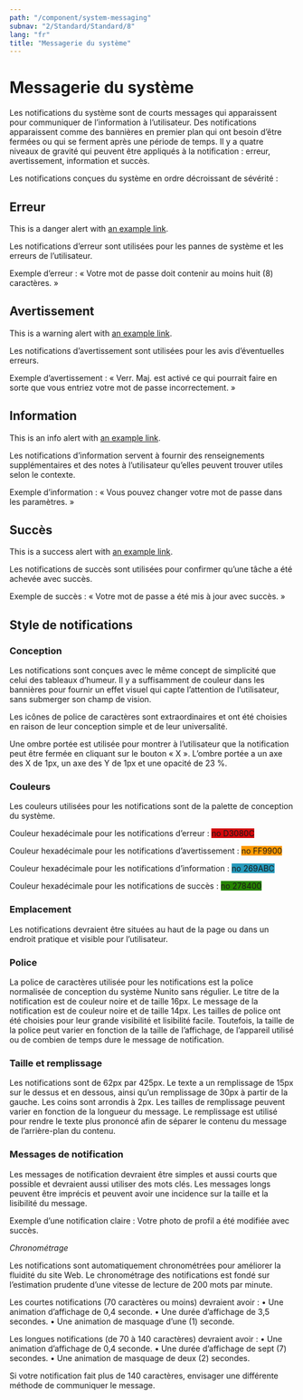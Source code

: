 ```yaml
---
path: "/component/system-messaging"
subnav: "2/Standard/Standard/8"
lang: "fr"
title: "Messagerie du système"
---
```


# Messagerie du système

Les notifications du système sont de courts messages qui apparaissent pour communiquer de l’information à l’utilisateur. Des notifications apparaissent comme des bannières en premier plan qui ont besoin d’être fermées ou qui se ferment après une période de temps. Il y a quatre niveaux de gravité qui peuvent être appliqués à la notification : erreur, avertissement, information et succès.

Les notifications conçues du système en ordre décroissant de sévérité :

## Erreur

<Alert color="danger">
    This is a danger alert with <a href="#" class="alert-link">an example link</a>.
</Alert>

<codeblock html='
    <div class="alert alert-danger" role="alert">
        This is a danger alert with <a href="#" class="alert-link">an example link</a>.
    </div>
' react='
<Alert color="danger">
    This is a danger alert with <a href="#" class="alert-link">an example link</a>.
</Alert>
'></codeblock>

Les notifications d’erreur sont utilisées pour les pannes de système et les erreurs de l’utilisateur.

Exemple d’erreur : « Votre mot de passe doit contenir au moins huit (8) caractères. »

## Avertissement

<Alert color="warning">
    This is a warning alert with <a href="#" class="alert-link">an example link</a>.
</Alert>

<codeblock html='
    <div class="alert alert-warning" role="alert">
        This is a warning alert with <a href="#" class="alert-link">an example link</a>.
    </div>
' react='
<Alert color="warning">
    This is a warning alert with <a href="#" class="alert-link">an example link</a>.
</Alert>
'></codeblock>

Les notifications d’avertissement sont utilisées pour les avis d’éventuelles erreurs.

Exemple d’avertissement : « Verr. Maj. est activé ce qui pourrait faire en sorte que vous entriez votre mot de passe incorrectement. »

## Information

<Alert color="info">
    This is an info alert with <a href="#" class="alert-link">an example link</a>.
</Alert>

<codeblock html='
    <div class="alert alert-info" role="alert">
        This is an info alert with <a href="#" class="alert-link">an example link</a>.
    </div>
' react='
<Alert color="info">
    This is an info alert with <a href="#" class="alert-link">an example link</a>.
</Alert>
'></codeblock>

Les notifications d’information servent à fournir des renseignements supplémentaires et des notes à l’utilisateur qu’elles peuvent trouver utiles selon le contexte.

Exemple d’information : « Vous pouvez changer votre mot de passe dans les paramètres. »

## Succès

<Alert color="success">
    This is a success alert with <a href="#" class="alert-link">an example link</a>.
</Alert>

<codeblock html='
    <div class="alert alert-success" role="alert">
        This is a success alert with <a href="#" class="alert-link">an example link</a>.
    </div>
' react='
<Alert color="success">
    This is a success alert with <a href="#" class="alert-link">an example link</a>.
</Alert>
'></codeblock>

Les notifications de succès sont utilisées pour confirmer qu’une tâche a été achevée avec succès.

Exemple de succès : « Votre mot de passe a été mis à jour avec succès. »

## Style de notifications

### Conception

Les notifications sont conçues avec le même concept de simplicité que celui des tableaux d’humeur. Il y a suffisamment de couleur dans les bannières pour fournir un effet visuel qui capte l’attention de l’utilisateur, sans submerger son champ de vision.

Les icônes de police de caractères sont extraordinaires et ont été choisies en raison de leur conception simple et de leur universalité.

Une ombre portée est utilisée pour montrer à l’utilisateur que la notification peut être fermée en cliquant sur le bouton « X ». L’ombre portée a un axe des X de 1px, un axe des Y de 1px et une opacité de 23 %.

### Couleurs

Les couleurs utilisées pour les notifications sont de la palette de conception du système.

Couleur hexadécimale pour les notifications d’erreur : <badge style="background-color: #D3080C">no D3080C</badge>

Couleur hexadécimale pour les notifications d’avertissement : <badge style="background-color: #FF9900">no FF9900</badge>

Couleur hexadécimale pour les notifications d’information : <badge style="background-color: #269ABC">no 269ABC</badge>

Couleur hexadécimale pour les notifications de succès : <badge style="background-color: #278400">no 278400</badge>

### Emplacement

Les notifications devraient être situées au haut de la page ou dans un endroit pratique et visible pour l’utilisateur.

### Police

La police de caractères utilisée pour les notifications est la police normalisée de conception du système Nunito sans régulier. Le titre de la notification est de couleur noire et de taille 16px. Le message de la notification est de couleur noire et de taille 14px. Les tailles de police ont été choisies pour leur grande visibilité et lisibilité facile. Toutefois, la taille de la police peut varier en fonction de la taille de l’affichage, de l’appareil utilisé ou de combien de temps dure le message de notification.

### Taille et remplissage

Les notifications sont de 62px par 425px. Le texte a un remplissage de 15px sur le dessus et en dessous, ainsi qu’un remplissage de 30px à partir de la gauche. Les coins sont arrondis à 2px. Les tailles de remplissage peuvent varier en fonction de la longueur du message. Le remplissage est utilisé pour rendre le texte plus prononcé afin de séparer le contenu du message de l’arrière-plan du contenu.

### Messages de notification

Les messages de notification devraient être simples et aussi courts que possible et devraient aussi utiliser des mots clés. Les messages longs peuvent être imprécis et peuvent avoir une incidence sur la taille et la lisibilité du message.

Exemple d’une notification claire : Votre photo de profil a été modifiée avec succès.

*Chronométrage*

Les notifications sont automatiquement chronométrées pour améliorer la fluidité du site Web. Le chronométrage des notifications est fondé sur l’estimation prudente d’une vitesse de lecture de 200 mots par minute.

Les courtes notifications (70 caractères ou moins) devraient avoir :
•	Une animation d’affichage de 0,4 seconde.
•	Une durée d’affichage de 3,5 secondes.
•	Une animation de masquage d’une (1) seconde.

Les longues notifications (de 70 à 140 caractères) devraient avoir :
•	Une animation d’affichage de 0,4 seconde.
•	Une durée d’affichage de sept (7) secondes.
•	Une animation de masquage de deux (2) secondes.

Si votre notification fait plus de 140 caractères, envisager une différente méthode de communiquer le message.
